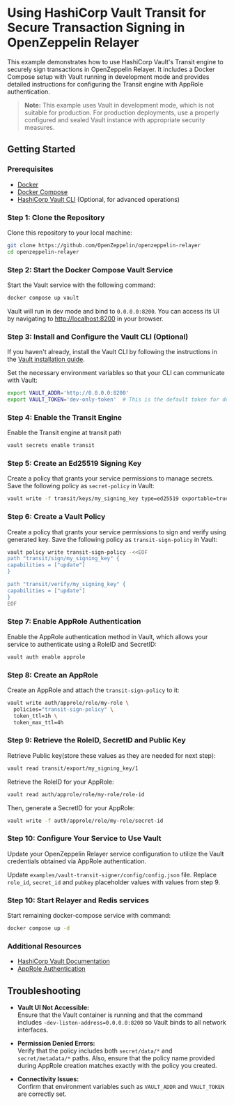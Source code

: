 # Using HashiCorp Vault Transit for Secure Transaction Signing in OpenZeppelin Relayer

This example demonstrates how to use HashiCorp Vault's Transit engine to securely sign transactions in OpenZeppelin Relayer. It includes a Docker Compose setup with Vault running in development mode and provides detailed instructions for configuring the Transit engine with AppRole authentication.

> **Note:** This example uses Vault in development mode, which is not suitable for production. For production deployments, use a properly configured and sealed Vault instance with appropriate security measures.

## Getting Started

### Prerequisites

- [Docker](https://docs.docker.com/get-docker/)
- [Docker Compose](https://docs.docker.com/compose/install/)
- [HashiCorp Vault CLI](https://developer.hashicorp.com/vault/tutorials/get-started/install-binary?productSlug=vault&tutorialSlug=getting-started&tutorialSlug=getting-started-install) (Optional, for advanced operations)

### Step 1: Clone the Repository

Clone this repository to your local machine:

```bash
git clone https://github.com/OpenZeppelin/openzeppelin-relayer
cd openzeppelin-relayer
```

### Step 2: Start the Docker Compose Vault Service

Start the Vault service with the following command:

```bash
docker compose up vault
```

Vault will run in dev mode and bind to `0.0.0.0:8200`. You can access its UI by navigating to [http://localhost:8200](http://localhost:8200) in your browser.

### Step 3: Install and Configure the Vault CLI (Optional)

If you haven't already, install the Vault CLI by following the instructions in the [Vault installation guide](https://developer.hashicorp.com/vault/tutorials/get-started/install-binary?productSlug=vault&tutorialSlug=getting-started&tutorialSlug=getting-started-install).

Set the necessary environment variables so that your CLI can communicate with Vault:

```bash
export VAULT_ADDR='http://0.0.0.0:8200'
export VAULT_TOKEN='dev-only-token'  # This is the default token for dev mode defined in docker-compose fi;e
```

### Step 4: Enable the Transit Engine

Enable the Transit engine at transit path

```bash
vault secrets enable transit
```

### Step 5: Create an Ed25519 Signing Key

Create a policy that grants your service permissions to manage secrets. Save the following policy as `secret-policy` in Vault:

```bash
vault write -f transit/keys/my_signing_key type=ed25519 exportable=true
```

### Step 6: Create a Vault Policy

Create a policy that grants your service permissions to sign and verify using generated key. Save the following policy as `transit-sign-policy` in Vault:

```bash
vault policy write transit-sign-policy -<<EOF
path "transit/sign/my_signing_key" {
capabilities = ["update"]
}

path "transit/verify/my_signing_key" {
capabilities = ["update"]
}
EOF
```

### Step 7: Enable AppRole Authentication

Enable the AppRole authentication method in Vault, which allows your service to authenticate using a RoleID and SecretID:

```bash
vault auth enable approle
```

### Step 8: Create an AppRole

Create an AppRole and attach the `transit-sign-policy` to it:

```bash
vault write auth/approle/role/my-role \
  policies="transit-sign-policy" \
  token_ttl=1h \
  token_max_ttl=4h
```

### Step 9: Retrieve the RoleID, SecretID and Public Key

Retrieve Public key(store these values as they are needed for next step):

```bash
vault read transit/export/my_signing_key/1
```

Retrieve the RoleID for your AppRole:

```bash
vault read auth/approle/role/my-role/role-id
```

Then, generate a SecretID for your AppRole:

```bash
vault write -f auth/approle/role/my-role/secret-id
```


### Step 10: Configure Your Service to Use Vault

Update your OpenZeppelin Relayer service configuration to utilize the Vault credentials obtained via AppRole authentication.

Update `examples/vault-transit-signer/config/config.json` file. Replace `role_id`,  `secret_id` and `pubkey` placeholder values with values from step 9.


### Step 10: Start Relayer and Redis services

Start remaining docker-compose service with command:

```bash
docker compose up -d
```


### Additional Resources

- [HashiCorp Vault Documentation](https://www.vaultproject.io/docs/)
- [AppRole Authentication](https://www.vaultproject.io/docs/auth/approle)

## Troubleshooting

- **Vault UI Not Accessible:**  
  Ensure that the Vault container is running and that the command includes `-dev-listen-address=0.0.0.0:8200` so Vault binds to all network interfaces.

- **Permission Denied Errors:**  
  Verify that the policy includes both `secret/data/*` and `secret/metadata/*` paths. Also, ensure that the policy name provided during AppRole creation matches exactly with the policy you created.

- **Connectivity Issues:**  
  Confirm that environment variables such as `VAULT_ADDR` and `VAULT_TOKEN` are correctly set.
